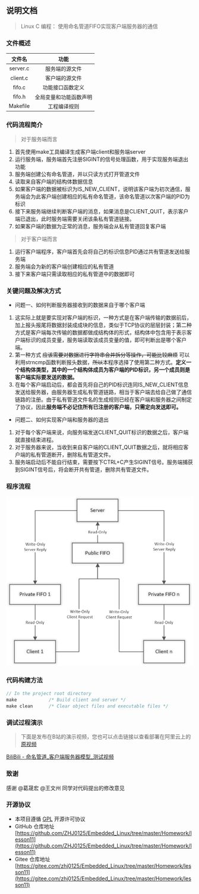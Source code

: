 ## 说明文档

> Linux C 编程： 使用命名管道FIFO实现客户端服务器的通信

### 文件概述

| 文件名 | 功能 |
| :----------: | :-----------: |
| server.c | 服务端的源文件 |
| client.c | 客户端的源文件 |
| fifo.c | 功能接口函数定义 |
| fifo.h | 全局变量和功能函数声明 |
| Makefile | 工程编译规则 |

### 代码流程简介

> 对于服务端而言

1. 首先使用make工具编译生成客户端client和服务端server
2. 运行服务端，服务端首先注册SIGINT的信号处理函数，用于实现服务端退出功能
3. 服务端创建公有命名管道，并以只读方式打开管道文件
4. 读取来自客户端的结构体数据信息
5. 如果客户端的数据被标识为IS_NEW_CLIENT，说明该客户端为初次通信，服务端会为此客户端创建相应的私有命名管道，该命名管道以次客户端的PID为标识
6. 接下来服务端继续判断客户端的消息，如果消息是CLIENT_QUIT，表示客户端已退出，此时服务端需要关闭该条私有管道链接。
7. 如果客户端的数据为正常的消息，服务端会从私有管道回复客户端

> 对于客户端而言

1. 运行客户端程序，客户端首先会将自己的标识信息PID通过共有管道发送给服务端
2. 服务端会为新的客户端创建相应的私有管道
3. 接下来客户端只需读取相应的私有管道中的数据即可

### 关键问题及解决方式

* 问题一、如何判断服务器接收到的数据来自于哪个客户端
1. 这实际上就是要实现对客户端的标识，一种方式是在客户端传输的数据前后，加上报头报尾将数据封装成成块的信息，类似于TCP协议的层层封装；第二种方式是客户端每次传输的数据都做成结构体的形式，结构体中包含用于表示客户端标识的成员变量，服务端读取该成员变量的值，即可判断出是哪个客户端。
2. 第一种方式 ~~应该需要对数据进行字符串合并拆分等操作，可能比较麻烦~~ 可以利用strncmp函数判断报头数据，~~所以~~本程序选择了使用第二种方式。**定义一个结构体类型，其中的一个结构体成员为客户端的PID标识，另一个成员则是客户端实际要发送的数据。**
3. 在每个客户端启动后，都会首先将自己的PID标识连同IS_NEW_CLIENT信息发送给服务器，由服务器生成私有管道链路，相当于客户端去给自己做了通信链路的注册。由于私有管道文件名的生成规则已经在客户端和服务器之间制定了协议，因此**服务端不必记住所有已注册的客户端，只需定向发送即可。**

* 问题二、如何实现客户端和服务器的退出
1. 对于每个客户端来说，向服务端发送CLIENT_QUIT标识的数据之后，客户端就直接结束进程。
2. 对于服务器来说，当收到来自客户端的CLIENT_QUIT数据之后，就将相应客户端的私有管道断开，删除私有管道文件。
3. 服务端启动后不能自行结束，需要按下CTRL+C产生SIGINT信号。服务端捕获到SIGINT信号后，将会断开共有管道，删除共有管道文件。

### 程序流程

![lesson11_flow](../../Image/Homework/lesson11/lesson11_flow.png)

### 代码构建方法

```c
// In the project root directory
make            /* Build client and server */
make clean      /* Clear object files and executable files */
```

### 调试过程演示

> 下面是发布在B站的演示视频，您也可以点击链接以查看部署在阿里云上的[原视频](http://47.95.13.239/Study/Linux/image/lesson11_debug.mp4)

[BiliBili - 命名管道_客户端服务器模型_测试视频](https://www.bilibili.com/video/BV1ne41147xk/)

### 致谢

感谢 @葛晟宏 @王文州 同学对代码提出的修改意见

### 开源协议

* 本项目遵循 [GPL](https://github.com/ZHJ0125/Embedded_Linux/blob/master/LICENSE) 开源许可协议
* GitHub 仓库地址 [https://github.com/ZHJ0125/Embedded_Linux/tree/master/Homework/lesson11](https://github.com/ZHJ0125/Embedded_Linux/tree/master/Homework/lesson11)
* Gitee 仓库地址 [https://gitee.com/zhj0125/Embedded_Linux/tree/master/Homework/lesson11](https://gitee.com/zhj0125/Embedded_Linux/tree/master/Homework/lesson11)
